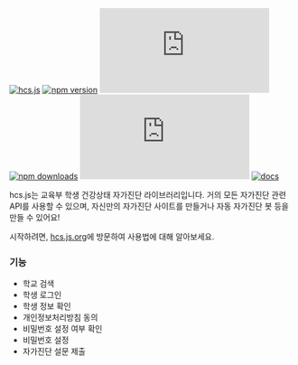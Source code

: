 [![hcs.js](https://i.imgur.com/1vyc4eU.png)](https://hcs.js.org)
[![npm version](https://img.shields.io/npm/v/hcs.js.svg?style=for-the-badge)](https://www.npmjs.org/package/hcs.js) [![install size](https://img.shields.io/bundlephobia/min/hcs.js?style=for-the-badge)](https://packagephobia.com/result?p=hcs.js) [![npm downloads](https://img.shields.io/npm/dm/hcs.js.svg?style=for-the-badge)](http://npm-stat.com/charts.html?package=hcs.js) [![license](https://img.shields.io/github/license/kimcore/hcs.js?style=for-the-badge)](https://github.com/kimcore/hcs.js/blob/master/LICENSE) [![docs](https://img.shields.io/static/v1?label=docs&message=hcs.js.org&color=06beb6&style=for-the-badge)](https://hcs.js.org)

hcs.js는 교육부 학생 건강상태 자가진단 라이브러리입니다.
거의 모든 자가진단 관련 API를 사용할 수 있으며,
자신만의 자가진단 사이트를 만들거나 자동 자가진단 봇 등을 만들 수 있어요!

시작하려면, [hcs.js.org](https://hcs.js.org)에 방문하여 사용법에 대해 알아보세요.

### 기능
- 학교 검색
- 학생 로그인
- 학생 정보 확인
- 개인정보처리방침 동의
- 비밀번호 설정 여부 확인
- 비밀번호 설정
- 자가진단 설문 제출
